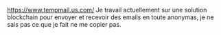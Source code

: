 https://www.tempmail.us.com/
Je travail actuellement sur une solution blockchain pour envoyer et recevoir des emails en toute anonymas, je ne sais pas ce que je fait ne me copier pas.
